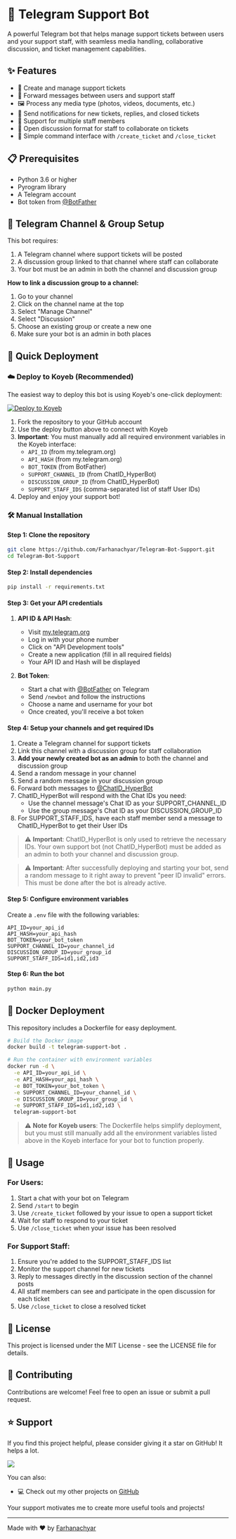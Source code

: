 # 🤖 Telegram Support Bot

A powerful Telegram bot that helps manage support tickets between users and your support staff, with seamless media handling, collaborative discussion, and ticket management capabilities.

## ✨ Features

- 🎫 Create and manage support tickets
- 📨 Forward messages between users and support staff
- 🖼️ Process any media type (photos, videos, documents, etc.)
- 📣 Send notifications for new tickets, replies, and closed tickets
- 👥 Support for multiple staff members
- 💬 Open discussion format for staff to collaborate on tickets
- 🔄 Simple command interface with `/create_ticket` and `/close_ticket`

## 📋 Prerequisites

- Python 3.6 or higher
- Pyrogram library
- A Telegram account
- Bot token from [@BotFather](https://t.me/BotFather)

## 🔧 Telegram Channel & Group Setup

This bot requires:
1. A Telegram channel where support tickets will be posted
2. A discussion group linked to that channel where staff can collaborate
3. Your bot must be an admin in both the channel and discussion group

**How to link a discussion group to a channel:**
1. Go to your channel
2. Click on the channel name at the top
3. Select "Manage Channel"
4. Select "Discussion"
5. Choose an existing group or create a new one
6. Make sure your bot is an admin in both places

## 🚀 Quick Deployment

### ☁️ Deploy to Koyeb (Recommended)

The easiest way to deploy this bot is using Koyeb's one-click deployment:

[![Deploy to Koyeb](https://www.koyeb.com/static/images/deploy/button.svg)](https://app.koyeb.com/deploy?name=telegram-bot-support&repository=Farhanachyar%2FTelegram-Bot-Support&branch=main&builder=dockerfile&instance_type=free&regions=was&instances_min=0&autoscaling_sleep_idle_delay=300)

1. Fork the repository to your GitHub account
2. Use the deploy button above to connect with Koyeb
3. **Important**: You must manually add all required environment variables in the Koyeb interface:
   - `API_ID` (from my.telegram.org)
   - `API_HASH` (from my.telegram.org)
   - `BOT_TOKEN` (from BotFather)
   - `SUPPORT_CHANNEL_ID` (from ChatID_HyperBot)
   - `DISCUSSION_GROUP_ID` (from ChatID_HyperBot)
   - `SUPPORT_STAFF_IDS` (comma-separated list of staff User IDs)
4. Deploy and enjoy your support bot!

### 🛠️ Manual Installation

#### Step 1: Clone the repository
```bash
git clone https://github.com/Farhanachyar/Telegram-Bot-Support.git
cd Telegram-Bot-Support
```

#### Step 2: Install dependencies
```bash
pip install -r requirements.txt
```

#### Step 3: Get your API credentials
1. **API ID & API Hash**:
   - Visit [my.telegram.org](https://my.telegram.org/auth)
   - Log in with your phone number
   - Click on "API Development tools"
   - Create a new application (fill in all required fields)
   - Your API ID and Hash will be displayed

2. **Bot Token**:
   - Start a chat with [@BotFather](https://t.me/BotFather) on Telegram
   - Send `/newbot` and follow the instructions
   - Choose a name and username for your bot
   - Once created, you'll receive a bot token

#### Step 4: Setup your channels and get required IDs

1. Create a Telegram channel for support tickets
2. Link this channel with a discussion group for staff collaboration
3. **Add your newly created bot as an admin** to both the channel and discussion group
4. Send a random message in your channel
5. Send a random message in your discussion group
6. Forward both messages to [@ChatID_HyperBot](https://t.me/ChatID_HyperBot)
7. ChatID_HyperBot will respond with the Chat IDs you need:
   - Use the channel message's Chat ID as your SUPPORT_CHANNEL_ID
   - Use the group message's Chat ID as your DISCUSSION_GROUP_ID
8. For SUPPORT_STAFF_IDS, have each staff member send a message to ChatID_HyperBot to get their User IDs

> ⚠️ **Important**: ChatID_HyperBot is only used to retrieve the necessary IDs. Your own support bot (not ChatID_HyperBot) must be added as an admin to both your channel and discussion group.

> ⚠️ **Important**: After successfully deploying and starting your bot, send a random message to it right away to prevent "peer ID invalid" errors. This must be done after the bot is already active.

#### Step 5: Configure environment variables

Create a `.env` file with the following variables:

```
API_ID=your_api_id
API_HASH=your_api_hash
BOT_TOKEN=your_bot_token
SUPPORT_CHANNEL_ID=your_channel_id
DISCUSSION_GROUP_ID=your_group_id
SUPPORT_STAFF_IDS=id1,id2,id3
```

#### Step 6: Run the bot
```bash
python main.py
```

## 🐳 Docker Deployment

This repository includes a Dockerfile for easy deployment.

```bash
# Build the Docker image
docker build -t telegram-support-bot .

# Run the container with environment variables
docker run -d \
  -e API_ID=your_api_id \
  -e API_HASH=your_api_hash \
  -e BOT_TOKEN=your_bot_token \
  -e SUPPORT_CHANNEL_ID=your_channel_id \
  -e DISCUSSION_GROUP_ID=your_group_id \
  -e SUPPORT_STAFF_IDS=id1,id2,id3 \
  telegram-support-bot
```

> ⚠️ **Note for Koyeb users**: The Dockerfile helps simplify deployment, but you must still manually add all the environment variables listed above in the Koyeb interface for your bot to function properly.

## 📝 Usage

### For Users:
1. Start a chat with your bot on Telegram
2. Send `/start` to begin
3. Use `/create_ticket` followed by your issue to open a support ticket
4. Wait for staff to respond to your ticket
5. Use `/close_ticket` when your issue has been resolved

### For Support Staff:
1. Ensure you're added to the SUPPORT_STAFF_IDS list
2. Monitor the support channel for new tickets
3. Reply to messages directly in the discussion section of the channel posts
4. All staff members can see and participate in the open discussion for each ticket
5. Use `/close_ticket` to close a resolved ticket

## 📄 License

This project is licensed under the MIT License - see the LICENSE file for details.

## 🤝 Contributing

Contributions are welcome! Feel free to open an issue or submit a pull request.

## ⭐ Support

If you find this project helpful, please consider giving it a star on GitHub! It helps a lot.

<a href="https://github.com/Farhanachyar/Telegram-Bot-Support/stargazers"><img src="https://img.shields.io/github/stars/farhanachyar/Telegram-Bot-Support"/></a>

You can also:
- 💻 Check out my other projects on [GitHub](https://github.com/farhanachyar)

Your support motivates me to create more useful tools and projects!

---
Made with ❤️ by [Farhanachyar](https://github.com/farhanachyar)
